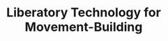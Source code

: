 ---
title: Liberatory Technology for Movement-Building
type: Workshop
location: New Organising Conference, Nottingham, UK
subtext: with Multitudes Co-op and GFSC
dateFormat: # "year", otherwise will be displayed MM.YYYY
dateEnd: 2024-07-06
dateStart: 
url: https://www.ellabakerorganising.org.uk/new-organising-conference
---